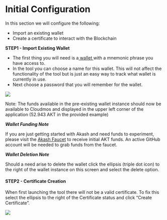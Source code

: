 # Initial Configuration

In this section we will configure the following:

* Import an existing wallet
* Create a certificate to interact with the Blockchain

**STEP1 - Import Existing Wallet**

* The first thing you will need is a[ wallet ](../../token/keplr.md)with a mnemonic phrase you have access to.
* In the tool you can choose a name for this wallet. This will not affect the functionality of the tool but is just an easy way to track what wallet is currently in use.
* Next choose a password that you will remember for the wallet.

![](https://lh4.googleusercontent.com/dCDPg7h0GCboGGryK5QgzsTk8ngnsoRimfS6MJ9cx7vPWx1G40FSeGu2rAj8w-YiLsgSyD9OTDlNZTg1ZEJjZLcNMjAbP2vajnDAE\_RETz6XLF1JDnGW64DQg2ujaVwNXIrEkDVU=s0)

Note: The funds available in the pre-existing wallet instance should now be available to Cloudmos and displayed in the upper left corner of the application (52.943 AKT in the provided example)

_**Wallet Funding Note**_

If you are just getting started with Akash and need funds to experiment, please visit the [Akash Faucet](https://drip.akash.network/login) to receive initial AKT funds.  An active GitHub account will be needed to grab funds from the faucet.

_**Wallet Deletion Note**_

Should a need arise to delete the wallet click the ellipsis (triple dot icon) to the right of the wallet instance on this screen and select the delete option.

#### **STEP2 - Certificate Creation**

When first launching the tool there will not be a valid certificate.  To fix this select the ellipsis to the right of the Certificate status and click “Create Certificate”.

![](../../.gitbook/assets/alCert.png)
